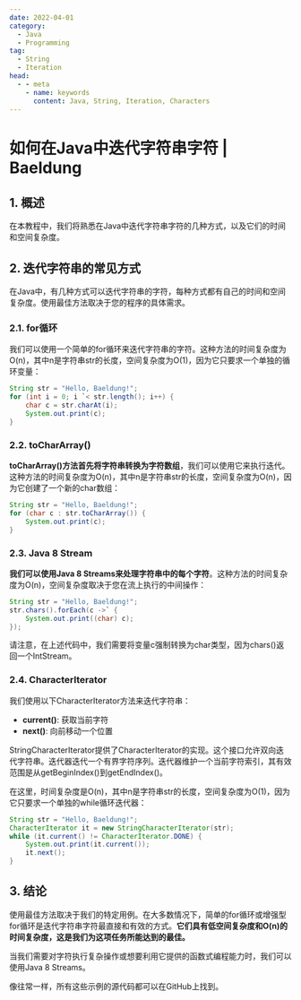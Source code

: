 ```yaml
---
date: 2022-04-01
category:
  - Java
  - Programming
tag:
  - String
  - Iteration
head:
  - - meta
    - name: keywords
      content: Java, String, Iteration, Characters
---
```

# 如何在Java中迭代字符串字符 | Baeldung

## 1. 概述

在本教程中，我们将熟悉在Java中迭代字符串字符的几种方式，以及它们的时间和空间复杂度。

## 2. 迭代字符串的常见方式

在Java中，有几种方式可以迭代字符串的字符，每种方式都有自己的时间和空间复杂度。使用最佳方法取决于您的程序的具体需求。

### 2.1. for循环

我们可以使用一个简单的for循环来迭代字符串的字符。这种方法的时间复杂度为O(n)，其中n是字符串str的长度，空间复杂度为O(1)，因为它只要求一个单独的循环变量：

```java
String str = "Hello, Baeldung!";
for (int i = 0; i `< str.length(); i++) {
    char c = str.charAt(i);
    System.out.print(c);
}
```

### 2.2. toCharArray()

**toCharArray()方法首先将字符串转换为字符数组**，我们可以使用它来执行迭代。这种方法的时间复杂度为O(n)，其中n是字符串str的长度，空间复杂度为O(n)，因为它创建了一个新的char数组：

```java
String str = "Hello, Baeldung!";
for (char c : str.toCharArray()) {
    System.out.print(c);
}
```

### 2.3. Java 8 Stream

**我们可以使用Java 8 Streams来处理字符串中的每个字符**。这种方法的时间复杂度为O(n)，空间复杂度取决于您在流上执行的中间操作：

```java
String str = "Hello, Baeldung!";
str.chars().forEach(c ->` {
    System.out.print((char) c);
});
```

请注意，在上述代码中，我们需要将变量c强制转换为char类型，因为chars()返回一个IntStream。

### 2.4. CharacterIterator

我们使用以下CharacterIterator方法来迭代字符串：

- **current()**: 获取当前字符
- **next()**: 向前移动一个位置

StringCharacterIterator提供了CharacterIterator的实现。这个接口允许双向迭代字符串。迭代器迭代一个有界字符序列。迭代器维护一个当前字符索引，其有效范围是从getBeginIndex()到getEndIndex()。

在这里，时间复杂度是O(n)，其中n是字符串str的长度，空间复杂度为O(1)，因为它只要求一个单独的while循环迭代器：

```java
String str = "Hello, Baeldung!";
CharacterIterator it = new StringCharacterIterator(str);
while (it.current() != CharacterIterator.DONE) {
    System.out.print(it.current());
    it.next();
}
```

## 3. 结论

使用最佳方法取决于我们的特定用例。在大多数情况下，简单的for循环或增强型for循环是迭代字符串字符最直接和有效的方式。**它们具有低空间复杂度和O(n)的时间复杂度，这是我们为这项任务所能达到的最佳。**

当我们需要对字符执行复杂操作或想要利用它提供的函数式编程能力时，我们可以使用Java 8 Streams。

像往常一样，所有这些示例的源代码都可以在GitHub上找到。